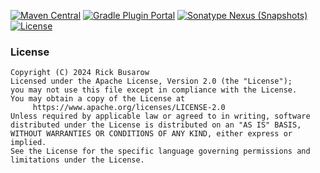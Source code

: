 [![Maven Central](https://img.shields.io/maven-central/v/com.rickbusarow.versions-matrix/versions-matrix-gradle-plugin?style=flat-square)](https://search.maven.org/search?q=com.rickbusarow.versions-matrix)
[![Gradle Plugin Portal](https://img.shields.io/gradle-plugin-portal/v/com.rickbusarow.versions-matrix?style=flat-square)](https://plugins.gradle.org/plugin/com.rickbusarow.versions-matrix)
[![Sonatype Nexus (Snapshots)](https://img.shields.io/nexus/s/com.rickbusarow.versions-matrix/versions-matrix-gradle-plugin?label=snapshots&server=https%3A%2F%2Foss.sonatype.org&style=flat-square)](https://oss.sonatype.org/#nexus-search;quick~com.rickbusarow.versions-matrix)
[![License](https://img.shields.io/badge/license-apache2.0-blue?style=flat-square.svg)](https://opensource.org/licenses/Apache-2.0)

### License

```text
Copyright (C) 2024 Rick Busarow
Licensed under the Apache License, Version 2.0 (the "License");
you may not use this file except in compliance with the License.
You may obtain a copy of the License at
     https://www.apache.org/licenses/LICENSE-2.0
Unless required by applicable law or agreed to in writing, software
distributed under the License is distributed on an "AS IS" BASIS,
WITHOUT WARRANTIES OR CONDITIONS OF ANY KIND, either express or implied.
See the License for the specific language governing permissions and
limitations under the License.
```
